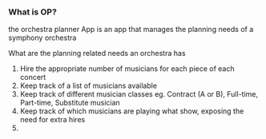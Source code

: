 ### What is OP?

the orchestra planner App is an app that manages the planning needs of a symphony orchestra

What are the planning related needs an orchestra has
1. Hire the appropriate number of musicians for each piece of each concert
2. Keep track of a list of musicians available
3. Keep track of different musician classes eg. Contract (A or B), Full-time, Part-time, Substitute musician
4. Keep track of which musicians are playing what show, exposing the need for extra hires
5.
